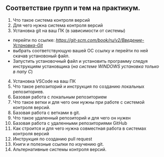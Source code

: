 ## Соответствие групп и тем на практикум.

1. Что такое система контроля версий
2. Для чего нужна система контроля версий
3. Установка git на ваш ПК (в зависимости от системы)
* перейти по ссылке: _https://git-scm.com/book/ru/v2/Введение-Установка-Git_
* выбрать соответствующую вашей ОС ссылку и перейти по ней скачав установоный файл.
* Запустить установочный файл и установить программу следуя инструкциям установщика (_на системе WINDOWS установка только в папу С_)
4. Установка VSCode на ваш ПК
5. Что такое репозиторий и инструкция по созданию локальных репозиториев.
6. Базовая работа с локальным репозиторием
7. Что такое ветки и для чего они нужны при работе с системой контроля версий.
8. Базовая работа с ветками в git.
9. Что такое удаленный репозиторий и для чего он нужен
10. Базовая работа с удаленными репозиториями GitHub
11. Как строится и для чего нужна совместная работа в системах контроля версий
12. Инструкция по созданию pull request
13. Книги и полезные ссылки по изучению git.
14. Альтернативные системы контроля версий.